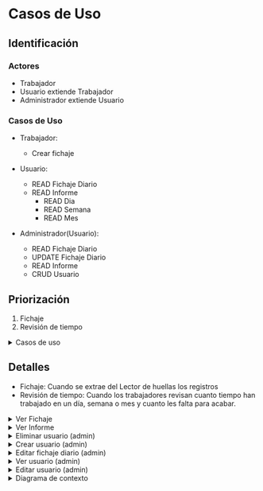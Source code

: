 # Casos de Uso

## Identificación

### Actores
- Trabajador
- Usuario extiende Trabajador
- Administrador extiende Usuario

### Casos de Uso
 
- Trabajador:
  - Crear fichaje

- Usuario:
  - READ Fichaje Diario
  - READ Informe
    - READ Dia
    - READ Semana
    - READ Mes

- Administrador(Usuario):
  - READ Fichaje Diario
  - UPDATE Fichaje Diario
  - READ Informe
  - CRUD Usuario

## Priorización
1. Fichaje
2. Revisión de tiempo


<details>
<summary>Casos de uso</summary>

|  |  |
| -- | -- |
| ![](../../imagenes/casosDeUso/diagramaCasosDeUso.svg) | [Codigo PUML](../../modelosUML/casosDeUso/casosDeUso.puml) |

</details>

## Detalles
- Fichaje: Cuando se extrae del Lector de huellas los registros
- Revisión de tiempo: Cuando los trabajadores revisan cuanto tiempo han trabajado en un día, semana o mes y cuanto les falta para acabar.

<details>
<summary>Ver Fichaje</summary>

|  |  |
| -- | -- |
| ![](../../imagenes/casosDeUso/detalles/) | [Codigo PUML](../../modelosUML/casosDeUso/detalles/verFichaje.puml) |

</details>

<details>
<summary>Ver Informe</summary>

|  |  |
| -- | -- |
| ![](../../imagenes/casosDeUso/detalles/verInforme.svg) | [Codigo PUML](../../modelosUML/casosDeUso/detalles/verInforme.puml) |

</details>

<details>
<summary>Eliminar usuario (admin)</summary>

|  |  |
| -- | -- |
| ![](../../imagenes/casosDeUso/detalles/EliminarUsuario.svg) | [Codigo PUML](../../modelosUML/casosDeUso/detalles/eliminarUsuario.puml) |

</details>

<details>
<summary>Crear usuario (admin)</summary>

|  |  |
| -- | -- |

</details>

<details>
<summary>Editar fichaje diario (admin)</summary>

|  |  |
| -- | -- |

</details>

<details>
<summary>Ver usuario (admin)</summary>

|  |  |
| -- | -- |

</details>

<details>
<summary>Editar usuario (admin)</summary>
|  |  |
| -- | -- |

</details>

<details>
<summary>Diagrama de contexto</summary>

|  |  |
| -- | -- |
| ![](../../imagenes/casosDeUso/diagramaContexto.svg) | [Codigo PUML](../../modelosUML/casosDeUso/diagramaContexto.puml) |

</details>
